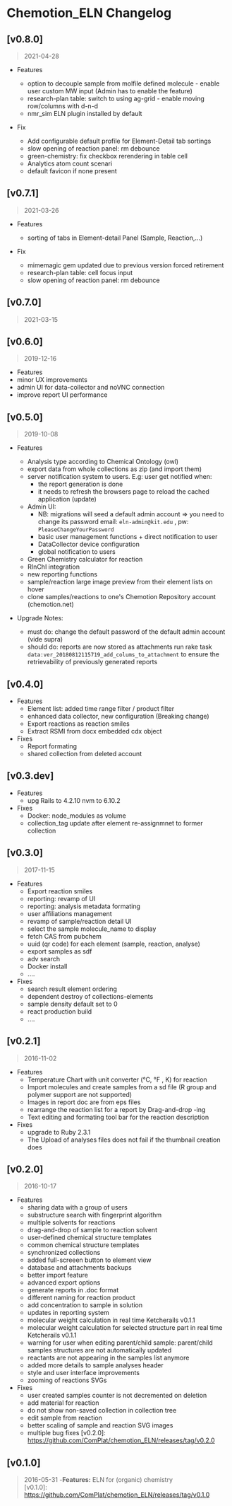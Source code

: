 
# Chemotion_ELN Changelog

## [v0.8.0]
> 2021-04-28

* Features
  * option to decouple sample from molfile defined molecule - enable user custom MW input (Admin has to enable the feature)
  * research-plan table: switch to using ag-grid - enable moving  row/columns with d-n-d
  * nmr_sim ELN plugin installed by default

* Fix
  * Add configurable default profile for Element-Detail tab sortings 
  * slow opening of reaction panel: rm debounce
  * green-chemistry: fix checkbox rerendering in table cell
  * Analytics atom count scenari
  * default favicon if none present


## [v0.7.1]
> 2021-03-26

* Features
  * sorting of tabs in Element-detail Panel (Sample, Reaction,...)  

* Fix
  * mimemagic gem updated due to previous version forced retirement 
  * research-plan table: cell focus input
  * slow opening of reaction panel: rm debounce


## [v0.7.0]
> 2021-03-15


## [v0.6.0]
> 2019-12-16

* Features
 * minor UX improvements
 * admin UI for data-collector and noVNC connection
 * improve report UI performance

## [v0.5.0]
> 2019-10-08

* Features
  * Analysis type according to Chemical Ontology (owl)
  * export data from whole collections as zip (and import them)
  * server notification system to users. E.g: user get notified when:
    - the report generation is done
    - it needs to refresh the browsers page to reload the cached application (update)
  * Admin UI:
    - NB: migrations will seed a default admin account => you need to change its password
      email: `eln-admin@kit.edu` , pw: `PleaseChangeYourPassword`
    - basic user management functions + direct notification to user
    - DataCollector device configuration
    - global notification to users
  * Green Chemistry calculator for reaction
  * RInChI integration
  * new reporting functions
  * sample/reaction large image preview from their element lists on hover
  * clone samples/reactions to one's Chemotion Repository account (chemotion.net)

* Upgrade Notes:
  * must do: change the default password of the default admin account (vide supra)
  * should do: reports are now stored as attachments run rake task
  `data:ver_20180812115719_add_colums_to_attachment` to ensure the retrievability of previously generated
  reports


## [v0.4.0]
* Features
  * Element list: added time range filter / product filter
  * enhanced data collector, new configuration (Breaking change)
  * Export reactions as reaction smiles
  * Extract RSMI from docx embedded cdx object
* Fixes
  * Report formating
  * shared collection from deleted account  

## [v0.3.dev]
* Features
  * upg Rails to 4.2.10 nvm to 6.10.2
* Fixes
  * Docker: node_modules as volume
  * collection_tag update after element re-assignmnet to former collection

## [v0.3.0]
> 2017-11-15
* Features
  * Export reaction smiles
  * reporting: revamp of UI
  * reporting: analysis metadata formating
  * user affiliations management
  * revamp of sample/reaction detail UI
  * select the sample molecule_name to display
  * fetch CAS from pubchem
  * uuid (qr code) for each element (sample, reaction, analyse)
  * export samples as sdf
  * adv search
  * Docker install
  * ....
* Fixes
  * search result element ordering
  * dependent destroy of collections-elements
  * sample density default set to 0
  * react production build
  * ....

## [v0.2.1]
> 2016-11-02
* Features
  * Temperature Chart with unit converter (°C, °F , K) for reaction
  * Import molecules and create samples from a sd file
    (R group and polymer support are not supported)
  * Images in report doc are from eps files
  * rearrange the reaction list for a report by Drag-and-drop -ing
  * Text editing and formating tool bar for the reaction description
* Fixes
  * upgrade to Ruby 2.3.1
  * The Upload of analyses files does not fail if the thumbnail creation does

## [v0.2.0]

> 2016-10-17
* Features
  * sharing data with a group of users
  * substructure search with fingerprint algorithm
  * multiple solvents for reactions
  * drag-and-drop of sample to reaction solvent
  * user-defined chemical structure templates
  * common chemical structure templates
  * synchronized collections
  * added full-screeen button to element view
  * database and attachments backups
  * better import feature
  * advanced export options
  * generate reports in .doc format
  * different naming for reaction product
  * add concentration to sample in solution
  * updates in reporting system
  * molecular weight calculation in real time Ketcherails v0.1.1
  * molecular weight calculation for selected structure part in
    real time Ketcherails v0.1.1
  * warning for user when editing parent/child sample: parent/child samples
    structures are not automatically updated
  * reactants are not appearing in the samples list anymore
  * added more details to sample analyses header
  * style and user interface improvements
  * zooming of reactions SVGs
* Fixes
  * user created samples counter is not decremented on deletion
  * add material for reaction
  * do not show non-saved collection in collection tree
  * edit sample from reaction
  * better scaling of sample and reaction SVG images
  * multiple bug fixes
[v0.2.0]: https://github.com/ComPlat/chemotion_ELN/releases/tag/v0.2.0

## [v0.1.0]
> 2016-05-31
-**Features:** ELN for (organic) chemistry   
[v0.1.0]: https://github.com/ComPlat/chemotion_ELN/releases/tag/v0.1.0
